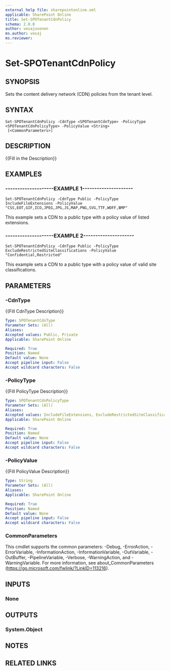 ```yaml
---
external help file: sharepointonline.xml
applicable: SharePoint Online
title: Set-SPOTenantCdnPolicy
schema: 2.0.0
author: vesajuvonen
ms.author: vesaj
ms.reviewer:
---
```


# Set-SPOTenantCdnPolicy

## SYNOPSIS

Sets the content delivery network (CDN) policies from the tenant level.


## SYNTAX

```
Set-SPOTenantCdnPolicy -CdnType <SPOTenantCdnType> -PolicyType <SPOTenantCdnPolicyType> -PolicyValue <String>
 [<CommonParameters>]
```

## DESCRIPTION

{{Fill in the Description}}


## EXAMPLES

### --------------------EXAMPLE 1---------------------

```
Set-SPOTenantCdnPolicy -CdnType Public -PolicyType IncludeFileExtensions -PolicyValue "CSS,EOT,GIF,ICO,JPEG,JPG,JS,MAP,PNG,SVG,TTF,WOFF,BMP"
```

This example sets a CDN to a public type with a policy value of listed extensions.

### --------------------EXAMPLE 2---------------------

```
Set-SPOTenantCdnPolicy -CdnType Public -PolicyType ExcludeRestrictedSiteClassifications -PolicyValue "Confidential,Restricted"
```

This example sets a CDN to a public type with a policy value of valid site classifications.

## PARAMETERS

### -CdnType

{{Fill CdnType Description}}

```yaml
Type: SPOTenantCdnType
Parameter Sets: (All)
Aliases: 
Accepted values: Public, Private
Applicable: SharePoint Online

Required: True
Position: Named
Default value: None
Accept pipeline input: False
Accept wildcard characters: False
```

### -PolicyType

{{Fill PolicyType Description}}

```yaml
Type: SPOTenantCdnPolicyType
Parameter Sets: (All)
Aliases: 
Accepted values: IncludeFileExtensions, ExcludeRestrictedSiteClassifications, ExcludeIfNoScriptDisabled
Applicable: SharePoint Online

Required: True
Position: Named
Default value: None
Accept pipeline input: False
Accept wildcard characters: False
```

### -PolicyValue

{{Fill PolicyValue Description}}

```yaml
Type: String
Parameter Sets: (All)
Aliases: 
Applicable: SharePoint Online

Required: True
Position: Named
Default value: None
Accept pipeline input: False
Accept wildcard characters: False
```

### CommonParameters

This cmdlet supports the common parameters: -Debug, -ErrorAction, -ErrorVariable, -InformationAction, -InformationVariable, -OutVariable, -OutBuffer, -PipelineVariable, -Verbose, -WarningAction, and -WarningVariable. For more information, see about_CommonParameters (https://go.microsoft.com/fwlink/?LinkID=113216).

## INPUTS

### None

## OUTPUTS

### System.Object

## NOTES

## RELATED LINKS
